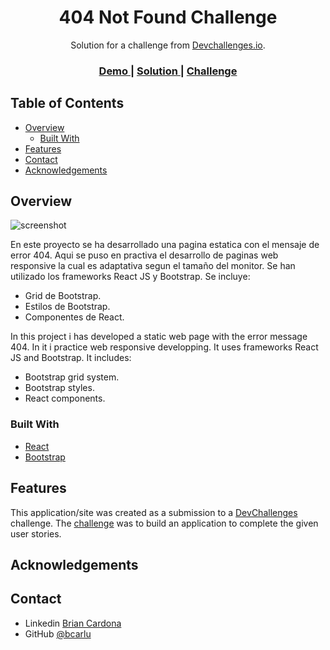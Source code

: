 <!-- Please update value in the {}  -->

<h1 align="center">404 Not Found Challenge</h1>

<div align="center">
   Solution for a challenge from  <a href="http://devchallenges.io" target="_blank">Devchallenges.io</a>.
</div>

<div align="center">
  <h3>
    <a href="https://404nfchallenge.netlify.app">
      Demo
    </a>
    <span> | </span>
    <a href="https://github.com/bcarlu/404-NotFound-Challenge">
      Solution
    </a>
    <span> | </span>
    <a href="https://devchallenges.io/challenges/wBunSb7FPrIepJZAg0sY">
      Challenge
    </a>
  </h3>
</div>

<!-- TABLE OF CONTENTS -->

## Table of Contents

- [Overview](#overview)
  - [Built With](#built-with)
- [Features](#features)
- [Contact](#contact)
- [Acknowledgements](#acknowledgements)

<!-- OVERVIEW -->

## Overview

![screenshot](https://user-images.githubusercontent.com/16707738/92399059-5716eb00-f132-11ea-8b14-bcacdc8ec97b.png)

En este proyecto se ha desarrollado una pagina estatica con el mensaje de error 404. Aqui se puso en practiva el desarrollo de paginas web responsive la cual es adaptativa segun el tamaño del monitor. Se han utilizado los frameworks React JS y Bootstrap. Se incluye:

- Grid de Bootstrap.
- Estilos de Bootstrap.
- Componentes de React.

In this project i has developed a static web page with the error message 404. In it i practice web responsive developping. It uses frameworks React JS and Bootstrap. It includes:

- Bootstrap grid system.
- Bootstrap styles.
- React components.



### Built With

<!-- This section should list any major frameworks that you built your project using. Here are a few examples.-->

- [React](https://reactjs.org/)
- [Bootstrap](https://getbootstrap.com/)

## Features

<!-- List the features of your application or follow the template. Don't share the figma file here :) -->

This application/site was created as a submission to a [DevChallenges](https://devchallenges.io/challenges) challenge. The [challenge](https://devchallenges.io/challenges/wBunSb7FPrIepJZAg0sY) was to build an application to complete the given user stories.


## Acknowledgements

<!-- This section should list any articles or add-ons/plugins that helps you to complete the project. This is optional but it will help you in the future. For exmpale -->


## Contact

- Linkedin [Brian Cardona](https://www.linkedin.com/in/brian-cardona-lujan-7a32371ab)
- GitHub [@bcarlu](https://{github.com/bcarlu})
